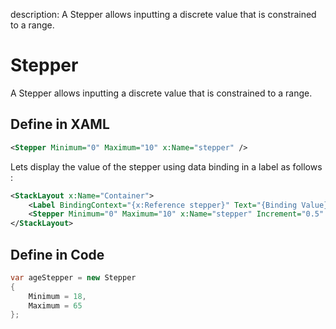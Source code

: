 description: A Stepper allows inputting a discrete value that is constrained to a range.

# Stepper

A Stepper allows inputting a discrete value that is constrained to a range.

## Define in XAML

```xml
<Stepper Minimum="0" Maximum="10" x:Name="stepper" />
```

Lets display the value of the stepper using data binding in a label as follows :

```xml
<StackLayout x:Name="Container">
    <Label BindingContext="{x:Reference stepper}" Text="{Binding Value}" />
    <Stepper Minimum="0" Maximum="10" x:Name="stepper" Increment="0.5" />
</StackLayout>
```

## Define in Code

```csharp
var ageStepper = new Stepper
{
    Minimum = 18,
    Maximum = 65
};
```



